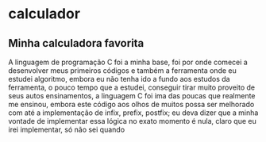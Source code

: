 # calculador
## Minha calculadora favorita
A linguagem de programação C foi a minha base, foi por onde comecei a desenvolver meus primeiros códigos e também a ferramenta onde eu estudei algoritmo, embora eu não tenha ido a fundo aos estudos da ferramenta, o pouco tempo que a estudei, conseguir tirar muito proveito de seus autos ensinamentos, a linguagem C foi ima das poucas que realmente me ensinou, embora este código aos olhos de muitos possa ser melhorado com até a implementação de infix, prefix, postfix; eu deva dizer que a minha vontade de implementar essa lógica no exato momento é nula, claro que eu irei implementar, só não sei quando 
